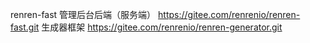 renren-fast 管理后台后端（服务端）
https://gitee.com/renrenio/renren-fast.git
生成器框架
https://gitee.com/renrenio/renren-generator.git